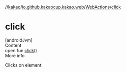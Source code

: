 //[kakao](../../../index.md)/[io.github.kakaocup.kakao.web](../index.md)/[WebActions](index.md)/[click](click.md)



# click  
[androidJvm]  
Content  
open fun [click](click.md)()  
More info  


Clicks on element

  



